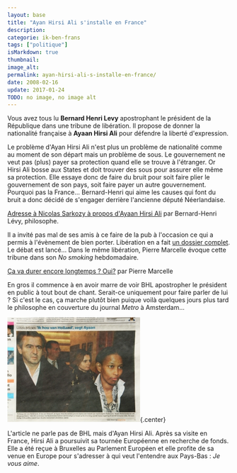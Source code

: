 ```yaml
---
layout: base
title: "Ayan Hirsi Ali s'installe en France"
description: 
categorie: ik-ben-frans
tags: ["politique"]
isMarkdown: true
thumbnail: 
image_alt: 
permalink: ayan-hirsi-ali-s-installe-en-france/
date: 2008-02-16
update: 2017-01-24
TODO: no image, no image alt
---
```




Vous avez tous lu **Bernard Henri Levy** apostrophant le président de la République dans une tribune de libération. Il propose de donner la nationalité française à **Ayaan Hirsi Ali** pour défendre la liberté d'expression.

Le problème d'Ayan Hirsi Ali n'est plus un problème de nationalité comme au moment de son départ mais un problème de sous. Le gouvernement ne veut pas (plus) payer sa protection quand elle se trouve à l'étranger. Or Hirsi Ali bosse aux States et doit trouver des sous pour assurer elle même sa protection. Elle essaye donc de faire du bruit pour soit faire plier le gouvernement de son pays, soit faire payer un autre gouvernement. Pourquoi pas la France... Bernard-Henri qui aime les causes qui font du bruit a donc décidé de s'engager derrière l'ancienne député Néerlandaise.

[Adresse à Nicolas Sarkozy à propos d'Ayaan Hirsi Ali](http://www.liberation.fr/tribune/2008/02/11/adresse-a-nicolas-sarkozy-a-propos-d-ayaan-hirsi-ali_64743) par Bernard-Henri Lévy, philosophe.

Il a invité pas mal de ses amis à ce faire de la pub à l'occasion ce qui a permis à l'évènement de bien porter. Libération en a fait [un dossier complet](http://liberation.newspaperdirect.com/epaper/viewer.aspx). Le débat est lancé... Dans le même libération, Pierre Marcelle évoque cette tribune dans son *No smoking* hebdomadaire. 

[Ça va durer encore longtemps ? Oui?](http://www.liberation.fr/tribune/2008/02/14/ca-va-durer-encore-longtemps-oui_65034) par Pierre Marcelle

En gros il commence à en avoir marre de voir BHL apostropher le président en public à tout bout de chant. Serait-ce uniquement pour faire parler de lui ? Si c'est le cas, ça marche plutôt bien puique voilà quelques jours plus tard le philosophe en couverture du journal *Metro* à Amsterdam... 

![BHL et AHA dans le Metro](bhl-et-aha-sur-metro.jpg){.center}

L'article ne parle pas de BHL mais d'Ayan Hirsi Ali. Après sa visite en France, Hirsi Ali a poursuivit sa tournée Européenne en recherche de fonds. Elle a été reçue à Bruxelles au Parlement Européen et elle profite de sa venue en Europe pour s'adresser à qui veut l'entendre aux Pays-Bas : *Je vous aime*.
